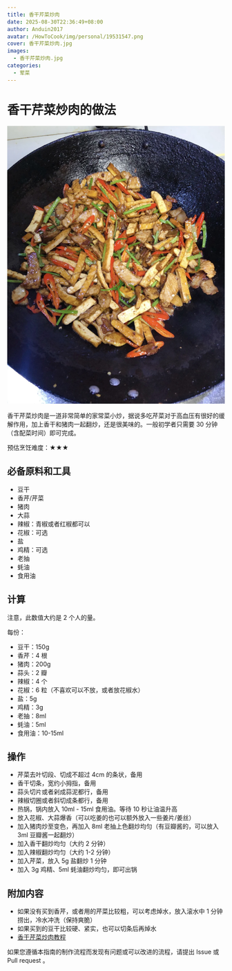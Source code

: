 ```yaml
---
title: 香干芹菜炒肉
date: 2025-08-30T22:36:49+08:00
author: Anduin2017
avatar: /HowToCook/img/personal/19531547.png
cover: 香干芹菜炒肉.jpg
images:
  - 香干芹菜炒肉.jpg
categories:
  - 荤菜
---
```


# 香干芹菜炒肉的做法

![香干芹菜炒肉](./香干芹菜炒肉.jpg)

香干芹菜炒肉是一道非常简单的家常菜小炒，据说多吃芹菜对于高血压有很好的缓解作用，加上香干和猪肉一起翻炒，还是很美味的。一般初学者只需要 30 分钟（含配菜时间）即可完成。

预估烹饪难度：★★★

## 必备原料和工具

- 豆干
- 香芹/芹菜
- 猪肉
- 大蒜
- 辣椒：青椒或者红椒都可以
- 花椒：可选
- 盐
- 鸡精：可选
- 老抽
- 蚝油
- 食用油

## 计算

注意，此数值大约是 2 个人的量。

每份：

- 豆干：150g
- 香芹：4 根
- 猪肉：200g
- 蒜头：2 瓣
- 辣椒：4 个
- 花椒：6 粒（不喜欢可以不放，或者放花椒水）
- 盐：5g
- 鸡精：3g
- 老抽：8ml
- 蚝油：5ml
- 食用油：10-15ml

## 操作

- 芹菜去叶切段、切成不超过 4cm 的条状，备用
- 香干切条，宽约小拇指，备用
- 蒜头切片或者剁成蒜泥都行，备用
- 辣椒切圈或者斜切成条都行，备用
- 热锅，锅内放入 10ml - 15ml 食用油。等待 10 秒让油温升高
- 放入花椒、大蒜爆香（可以吃姜的也可以额外放入一些姜片/姜丝）
- 加入猪肉炒至变色，再加入 8ml 老抽上色翻炒均匀（有豆瓣酱的，可以放入 3ml 豆瓣酱一起翻炒）
- 加入香干翻炒均匀（大约 2 分钟）
- 加入辣椒翻炒均匀（大约 1-2 分钟）
- 加入芹菜，放入 5g 盐翻炒 1 分钟
- 加入 3g 鸡精、5ml 蚝油翻炒均匀，即可出锅

## 附加内容

- 如果没有买到香芹，或者用的芹菜比较粗，可以考虑焯水，放入滚水中 1 分钟捞出，冷水冲洗（保持爽脆）
- 如果买到的豆干比较硬、紧实，也可以切条后再焯水
- [香干芹菜炒肉教程](https://www.xiachufang.com/recipe/105987156/)

如果您遵循本指南的制作流程而发现有问题或可以改进的流程，请提出 Issue 或 Pull request 。
